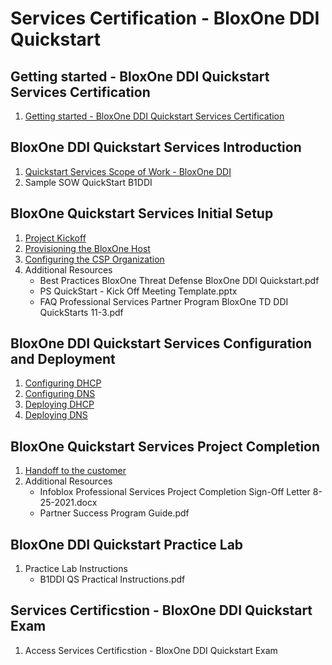 # Services Certification - BloxOne DDI Quickstart

## Getting started - BloxOne DDI Quickstart Services Certification
1. [Getting started - BloxOne DDI Quickstart Services Certification](1-1_getting_started.md)

## BloxOne DDI Quickstart Services Introduction
1. [Quickstart Services Scope of Work - BloxOne DDI](2-1_scope_of_work.md)
2. Sample SOW QuickStart B1DDI

## BloxOne Quickstart Services Initial Setup
1. [Project Kickoff](3-1_project_kickoff.md)
2. [Provisioning the BloxOne Host](3-2_provisioning_bloxone_host.md)
3. [Configuring the CSP Organization](3-3_configuring_csp_organization.md)
4. Additional Resources
    * Best Practices BloxOne Threat Defense BloxOne DDI Quickstart.pdf
    * PS QuickStart - Kick Off Meeting Template.pptx
    * FAQ Professional Services Partner Program BloxOne TD DDI QuickStarts 11-3.pdf

## BloxOne DDI Quickstart Services Configuration and Deployment
1. [Configuring DHCP](4-1_configuring_dhcp.md)
2. [Configuring DNS](4-2_configuring_dns.md)
3. [Deploying DHCP](4-3_deploying_dhcp.md)
4. [Deploying DNS](4-4_deploying_dns.md)

## BloxOne Quickstart Services Project Completion
1. [Handoff to the customer](5-1_handoff.md)
2. Additional Resources
    * Infoblox Professional Services Project Completion Sign-Off Letter 8-25-2021.docx
    * Partner Success Program Guide.pdf

## BloxOne DDI Quickstart Practice Lab
1. Practice Lab Instructions
    * B1DDI QS Practical Instructions.pdf

## Services Certificstion - BloxOne DDI Quickstart Exam
1. Access Services Certificstion - BloxOne DDI Quickstart Exam
